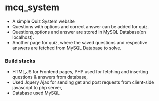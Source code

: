 # mcq_system
- A simple Quiz System website
- Questions with options and correct answer can be added for quiz.
- Questions,options and answer are stored in MySQL Database(on localhost).
- Another page for quiz, where the saved questions and respective answers are fetched from MySQL Database to solve.
### Build stacks
- HTML,JS for Frontend pages, PHP used for fetching and inserting questions & answers from database,
- Used Jquery Ajax for sending get and post requests from client-side javascript to php server,
- Database used MySQL
